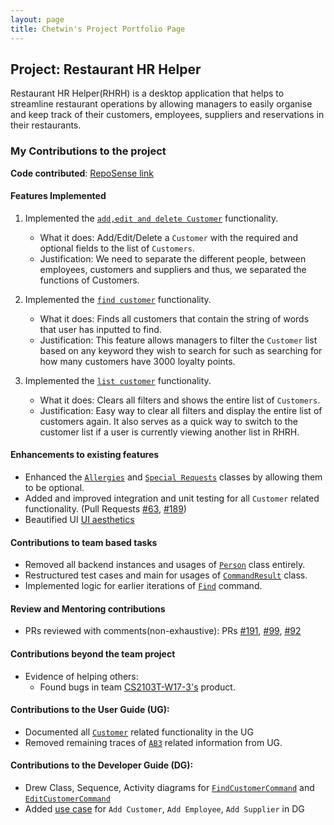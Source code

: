```yaml
---
layout: page
title: Chetwin's Project Portfolio Page
---
```


## Project: Restaurant HR Helper

Restaurant HR Helper(RHRH) is a desktop application that helps to streamline restaurant operations by allowing 
managers to easily organise and keep track of their customers, employees, suppliers and reservations in their 
restaurants.

### My Contributions to the project
**Code contributed**: [RepoSense link](https://nus-cs2103-ay2122s1.github.io/tp-dashboard/?search=T17&sort=groupTitle&sortWithin=title&timeframe=commit&mergegroup=&groupSelect=groupByRepos&breakdown=true&checkedFileTypes=docs~functional-code~test-code~other&since=2021-09-17&tabOpen=true&tabType=authorship&tabAuthor=Javiier-pzk&tabRepo=AY2122S1-CS2103T-T17-1%2Ftp%5Bmaster%5D&authorshipIsMergeGroup=false&authorshipFileTypes=docs~functional-code~test-code&authorshipIsBinaryFileTypeChecked=false)

#### Features Implemented
1. Implemented the [`add,edit and delete Customer`](https://github.com/AY2122S1-CS2103T-T17-1/tp/pull/55) functionality.
    * What it does: Add/Edit/Delete a `Customer` with the required and optional fields to the list of `Customers`.
    * Justification: We need to separate the different people, between employees, customers and suppliers and thus, 
      we separated the functions of Customers.

3. Implemented the [`find customer`](https://github.com/AY2122S1-CS2103T-T17-1/tp/pull/98) functionality.
    * What it does: Finds all customers that contain the string of words that user has inputted to find.
    * Justification: This feature allows managers to filter the `Customer` list based on any keyword they wish to 
      search for such as searching for how many customers have 3000 loyalty points.


4. Implemented the [`list customer`](https://github.com/AY2122S1-CS2103T-T17-1/tp/pull/55/commits/6418b5f722911a61116e57fbc531ba3f6c66077e) functionality.
    * What it does: Clears all filters and shows the entire list of `Customers`.
    * Justification: Easy way to clear all filters and display the entire list of customers again. It also serves as 
      a quick way to switch to the customer list if a user is currently viewing another list in RHRH.


#### Enhancements to existing features
   * Enhanced the [`Allergies`](https://github.com/AY2122S1-CS2103T-T17-1/tp/pull/55/commits/3487e616a48b40961f9bb17675195bcafa76b375) and [`Special Requests`](https://github.com/AY2122S1-CS2103T-T17-1/tp/pull/55/commits/3487e616a48b40961f9bb17675195bcafa76b375) classes by allowing them to be optional.
   * Added and improved integration and unit testing for all `Customer` related functionality. 
      (Pull Requests [\#63](https://github.com/AY2122S1-CS2103T-T17-1/tp/pull/63), 
      [\#189](https://github.com/AY2122S1-CS2103T-T17-1/tp/pull/189))
   * Beautified UI [UI aesthetics](https://github.com/AY2122S1-CS2103T-T17-1/tp/pull/95)

#### Contributions to team based tasks
* Removed all backend instances and usages of [`Person`](https://github.com/AY2122S1-CS2103T-T17-1/tp/pull/83) class entirely.
* Restructured test cases and main for usages of [`CommandResult`](https://github.com/AY2122S1-CS2103T-T17-1/tp/pull/86) class.
* Implemented logic for earlier iterations of [`Find`](https://github.com/AY2122S1-CS2103T-T17-1/tp/pull/98) command.
    
#### Review and Mentoring contributions
* PRs reviewed with comments(non-exhaustive): PRs [\#191](https://github.com/AY2122S1-CS2103T-T17-1/tp/pull/191), 
      [\#99](https://github.com/AY2122S1-CS2103T-T17-1/tp/pull/99), [\#92](https://github.com/AY2122S1-CS2103T-T17-1/tp/pull/92)

#### Contributions beyond the team project
* Evidence of helping others: 
  * Found bugs in team [CS2103T-W17-3's](https://github.com/chetwinlow/ped/issues) product.
  
#### Contributions to the User Guide (UG):
* Documented all [`Customer`](https://github.com/AY2122S1-CS2103T-T17-1/tp/pull/135) related functionality in the UG
* Removed remaining traces of [`AB3`](https://github.com/AY2122S1-CS2103T-T17-1/tp/pull/45) related information from UG. 

#### Contributions to the Developer Guide (DG):
* Drew Class, Sequence, Activity diagrams for [`FindCustomerCommand`](https://github.com/AY2122S1-CS2103T-T17-1/tp/pull/228) and [`EditCustomerCommand`](https://github.com/AY2122S1-CS2103T-T17-1/tp/pull/230)
* Added [use case](https://github.com/AY2122S1-CS2103T-T17-1/tp/pull/32) for `Add Customer`, `Add Employee`, `Add Supplier` in DG
